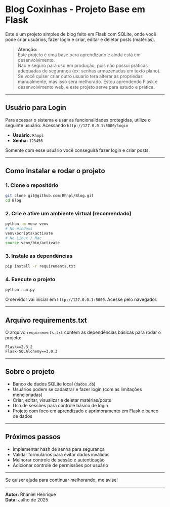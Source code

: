 
# Blog Coxinhas - Projeto Base em Flask

Este é um projeto simples de blog feito em Flask com SQLite, onde você pode criar usuários, fazer login e criar, editar e deletar posts (matérias).  

> **Atenção:**  
> Este projeto é uma base para aprendizado e ainda está em desenvolvimento.  
> Não é seguro para uso em produção, pois não possui práticas adequadas de segurança (ex: senhas armazenadas em texto plano).  
> Se você quiser criar outro usuario tera alterar as propriedas manualmente, mas isso será melhorado.
> Estou aprendendo Flask e desenvolvimento web, e este projeto serve para estudo e prática.

---

## Usuário para Login

Para acessar o sistema e usar as funcionalidades protegidas, utilize o seguinte usuário:
Acessando `http://127.0.0.1:5000/login`

- **Usuário:** `Rhnpl`  
- **Senha:** `123456`

Somente com esse usuário você conseguirá fazer login e criar posts.

---

## Como instalar e rodar o projeto

### 1. Clone o repositório

```bash
git clone git@github.com:Rhnpl/Blog.git
cd Blog
```

### 2. Crie e ative um ambiente virtual (recomendado)

```bash
python -m venv venv
# No Windows
venv\Scripts\activate
# No Linux / Mac
source venv/bin/activate
```

### 3. Instale as dependências

```bash
pip install -r requirements.txt
```

### 4. Execute o projeto

```bash
python run.py
```

O servidor vai iniciar em `http://127.0.0.1:5000`. Acesse pelo navegador.

---

## Arquivo requirements.txt

O arquivo `requirements.txt` contém as dependências básicas para rodar o projeto:

```
Flask==2.3.2
Flask-SQLAlchemy==3.0.3
```

---

## Sobre o projeto

- Banco de dados SQLite local (`dados.db`)
- Usuários podem se cadastrar e fazer login (com as limitações mencionadas)
- Criar, editar, visualizar e deletar matérias/posts
- Uso de sessões para controle básico de login
- Projeto com foco em aprendizado e aprimoramento em Flask e banco de dados

---

## Próximos passos

- Implementar hash de senha para segurança
- Validar formulários para evitar dados inválidos
- Melhorar controle de sessão e autenticação
- Adicionar controle de permissões por usuário

---

Se quiser ajuda para continuar melhorando, me avise!

---

**Autor:** Rhaniel Henrique  
**Data:** Julho de 2025
